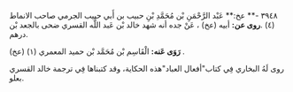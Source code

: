 ٣٩٤٨ -** عخ:** عَبْد الرَّحْمَنِ بْن مُحَمَّدِ بْنِ حبيب بن أَبي حبيب الجرمي صاحب الانماط (٤) .**روى عن:** أبيه (عخ) ، عَنْ جده أنه شهد خالد بْن عَبد اللَّه القسري ضحى بالجعد بْن درهم.

**رَوَى عَنه:** الْقَاسِم بْن مُحَمَّد بْن حميد المعمري (١) (عخ) .

روى لَهُ البخاري فِي كتاب"أفعال العباد"هذه الحكاية، وقد كتبناها فِي ترجمة خالد القسري بعلو.